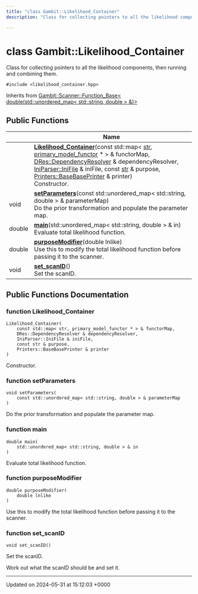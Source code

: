 ```yaml
---
title: "class Gambit::Likelihood_Container"
description: "Class for collecting pointers to all the likelihood components, then running and combining them. "

---
```


# class Gambit::Likelihood_Container



Class for collecting pointers to all the likelihood components, then running and combining them. 


`#include <likelihood_container.hpp>`

Inherits from [Gambit::Scanner::Function_Base< double(std::unordered_map< std::string, double > &)>](/documentation/code/classes/classgambit_1_1scanner_1_1function__base/)

## Public Functions

|                | Name           |
| -------------- | -------------- |
| | **[Likelihood_Container](/documentation/code/classes/classgambit_1_1likelihood__container/#function-likelihood-container)**(const std::map< [str](/documentation/code/namespaces/namespacegambit/#typedef-str), [primary_model_functor](/documentation/code/classes/classgambit_1_1primary__model__functor/) * > & functorMap, [DRes::DependencyResolver](/documentation/code/classes/classgambit_1_1dres_1_1dependencyresolver/) & dependencyResolver, [IniParser::IniFile](/documentation/code/classes/classgambit_1_1iniparser_1_1inifile/) & iniFile, const [str](/documentation/code/namespaces/namespacegambit/#typedef-str) & purpose, [Printers::BaseBasePrinter](/documentation/code/classes/classgambit_1_1printers_1_1basebaseprinter/) & printer)<br>Constructor.  |
| void | **[setParameters](/documentation/code/classes/classgambit_1_1likelihood__container/#function-setparameters)**(const std::unordered_map< std::string, double > & parameterMap)<br>Do the prior transformation and populate the parameter map.  |
| double | **[main](/documentation/code/classes/classgambit_1_1likelihood__container/#function-main)**(std::unordered_map< std::string, double > & in)<br>Evaluate total likelihood function.  |
| double | **[purposeModifier](/documentation/code/classes/classgambit_1_1likelihood__container/#function-purposemodifier)**(double lnlike)<br>Use this to modify the total likelihood function before passing it to the scanner.  |
| void | **[set_scanID](/documentation/code/classes/classgambit_1_1likelihood__container/#function-set-scanid)**()<br>Set the scanID.  |

## Public Functions Documentation

### function Likelihood_Container

```
Likelihood_Container(
    const std::map< str, primary_model_functor * > & functorMap,
    DRes::DependencyResolver & dependencyResolver,
    IniParser::IniFile & iniFile,
    const str & purpose,
    Printers::BaseBasePrinter & printer
)
```

Constructor. 

### function setParameters

```
void setParameters(
    const std::unordered_map< std::string, double > & parameterMap
)
```

Do the prior transformation and populate the parameter map. 

### function main

```
double main(
    std::unordered_map< std::string, double > & in
)
```

Evaluate total likelihood function. 

### function purposeModifier

```
double purposeModifier(
    double lnlike
)
```

Use this to modify the total likelihood function before passing it to the scanner. 

### function set_scanID

```
void set_scanID()
```

Set the scanID. 

Work out what the scanID should be and set it. 


-------------------------------

Updated on 2024-05-31 at 15:12:03 +0000